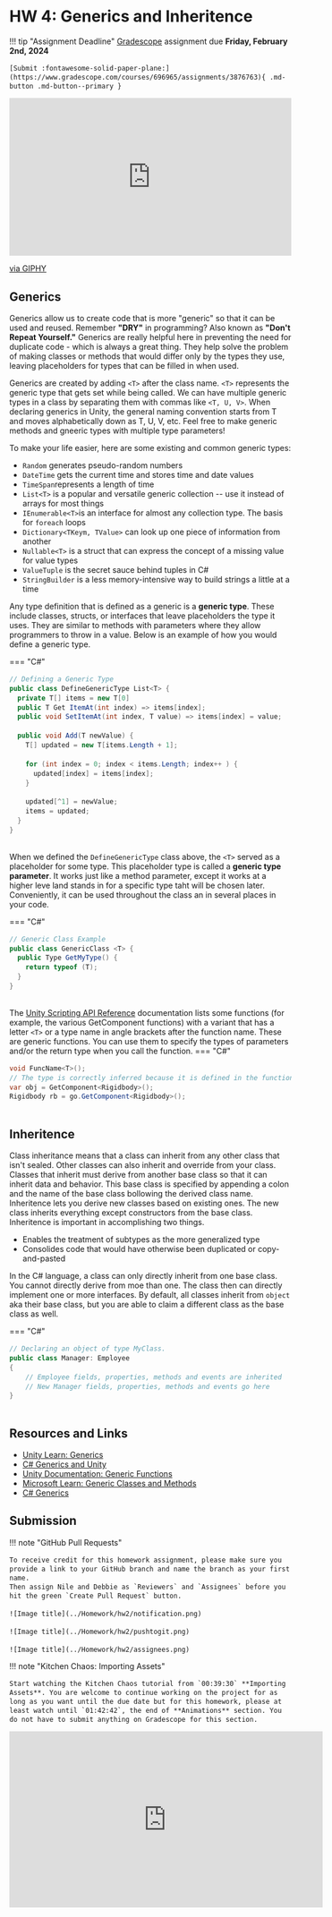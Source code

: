 # HW 4: Generics and Inheritence

!!! tip "Assignment Deadline"
    [Gradescope](https://www.gradescope.com/) assignment due **Friday, February 2nd, 2024**

    [Submit :fontawesome-solid-paper-plane:](https://www.gradescope.com/courses/696965/assignments/3876763){ .md-button .md-button--primary }

<div style="width:100%;height:0;padding-bottom:56%;position:relative;"><iframe src="https://giphy.com/embed/70tblROO7cNSqfc188" width="100%" height="100%" style="position:absolute" frameBorder="0" class="giphy-embed" allowFullScreen></iframe></div><p><a href="https://giphy.com/gifs/heyduggee-puzzle-hey-duggee-puzzlebadge-70tblROO7cNSqfc188">via GIPHY</a></p>

## Generics

Generics allow us to create code that is more "generic" so that it can be used and reused. Remember **"DRY"** in programming? Also known as **"Don't Repeat Yourself."** Generics are really helpful here in preventing the need for duplicate code - which is always a great thing. They help solve the problem of making classes or methods that would differ only by the types they use, leaving placeholders for types that can be filled in when used.

Generics are created by adding `<T>` after the class name. `<T>` represents the generic type that gets set while being called. We can have multiple generic types in a class by separating them with commas like `<T, U, V>`. When declaring generics in Unity, the general naming convention starts from T and moves alphabetically down as T, U, V, etc. Feel free to make generic methods and gneeric types with multiple type parameters!

To make your life easier, here are some existing and common generic types:

* `Random` generates pseudo-random numbers
* `DateTime` gets the current time and stores time and date values
* `TimeSpan`represents a length of time
* `List<T>` is a popular and versatile generic collection -- use it instead of arrays for most things
* `IEnumerable<T>`is an interface for almost any collection type. The basis for `foreach` loops
* `Dictionary<TKeym, TValue>` can look up one piece of information from another
* `Nullable<T>` is a struct that can express the concept of a missing value for value types
* `ValueTuple` is the secret sauce behind tuples in C#
* `StringBuilder` is a less memory-intensive way to build strings a little at a time

Any type definition that is defined as a generic is a **generic type**. These include classes, structs, or interfaces that leave placeholders the type it uses. They are similar to methods with parameters where they allow programmers to throw in a value. Below is an example of how you would define a generic type. 

=== "C#"

``` c# linenums="1"
// Defining a Generic Type
public class DefineGenericType List<T> {
  private T[] items = new T[0]
  public T Get ItemAt(int index) => items[index];
  public void SetItemAt(int index, T value) => items[index] = value;

  public void Add(T newValue) {
    T[] updated = new T[items.Length + 1];

    for (int index = 0; index < items.Length; index++ ) {
      updated[index] = items[index];
    }

    updated[^1] = newValue;
    items = updated;
  }
}
    
```

When we defined the `DefineGenericType` class above, the `<T>` served as a placeholder for some type. This placeholder type is called a **generic type parameter**. It works just like a method parameter, except it works at a higher leve land stands in for a specific type taht will be chosen later. Conveniently, it can be used throughout the class an in several places in your code. 

=== "C#"

``` c# linenums="1"
// Generic Class Example
public class GenericClass <T> {
  public Type GetMyType() {
    return typeof (T);
  }
}
    
```
The [Unity Scripting API Reference](https://docs.unity3d.com/2023.3/Documentation/ScriptReference/MonoBehaviour.html) documentation lists some functions (for example, the various GetComponent functions) with a variant that has a letter `<T>` or a type name in angle brackets after the function name. These are generic functions. You can use them to specify the types of parameters and/or the return type when you call the function.
=== "C#"

``` c# linenums="1"
void FuncName<T>();
// The type is correctly inferred because it is defined in the function call
var obj = GetComponent<Rigidbody>();
Rigidbody rb = go.GetComponent<Rigidbody>();
    
```
## Inheritence

Class inheritance means that a class can inherit from any other class that isn't sealed. Other classes can also inherit and override from your class. Classes that inherit must derive from another base class so that it can inherit data and behavior. This base class is specified by appending a colon and the name of the base class bollowing the derived class name. Inheritence lets you derive new classes based on existing ones. The new class inherits everything except constructors from the base class. Inheritence is important in accomplishing two things. 

* Enables the treatment of subtypes as the more generalized type
* Consolides code that would have otherwise been duplicated or copy-and-pasted

In the C# language, a class can only directly inherit from one base class. You cannot directly derive from moe than one. The class then can directly implement one or more interfaces. By default, all classes inherit from `object` aka their base class, but you are able to claim a different class as the base class as well. 

=== "C#"

``` c# title="ClassInheritance.cs" linenums="1"
// Declaring an object of type MyClass.
public class Manager: Employee
{
    // Employee fields, properties, methods and events are inherited
    // New Manager fields, properties, methods and events go here
}
    
```

## Resources and Links
* [Unity Learn: Generics](https://learn.unity.com/tutorial/generics#5c8923c5edbc2a113b6bc335)
* [C# Generics and Unity](https://onewheelstudio.com/blog/2020/12/27/c-generics-and-unity)
* [Unity Documentation: Generic Functions](https://docs.unity3d.com/2019.3/Documentation/Manual/GenericFunctions.html)
* [Microsoft Learn: Generic Classes and Methods](https://learn.microsoft.com/en-us/dotnet/csharp/fundamentals/types/generics)
* [C# Generics](https://www.programiz.com/csharp-programming/generics)

## Submission

!!! note "GitHub Pull Requests"

    To receive credit for this homework assignment, please make sure you provide a link to your GitHub branch and name the branch as your first name. 
    Then assign Nile and Debbie as `Reviewers` and `Assignees` before you hit the green `Create Pull Request` button.

    ![Image title](../Homework/hw2/notification.png)

    ![Image title](../Homework/hw2/pushtogit.png)

    ![Image title](../Homework/hw2/assignees.png)

!!! note "Kitchen Chaos: Importing Assets"

    Start watching the Kitchen Chaos tutorial from `00:39:30` **Importing Assets**. You are welcome to continue working on the project for as long as you want until the due date but for this homework, please at least watch until `01:42:42`, the end of **Animations** section. You do not have to submit anything on Gradescope for this section. 

   <iframe width="560" height="315" src="https://www.youtube.com/embed/AmGSEH7QcDg?si=yngzlEoF3cByBpdz&amp;start=2372" title="YouTube video player" frameborder="0" allow="accelerometer; autoplay; clipboard-write; encrypted-media; gyroscope; picture-in-picture; web-share" allowfullscreen></iframe>